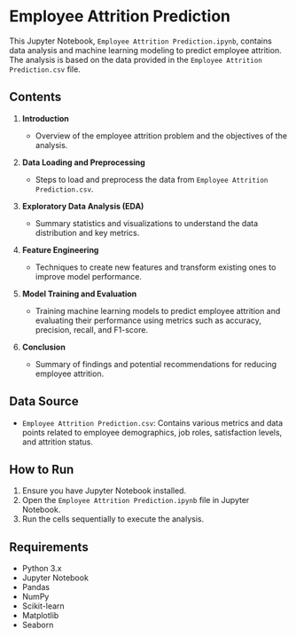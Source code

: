 # Employee Attrition Prediction

This Jupyter Notebook, `Employee Attrition Prediction.ipynb`, contains data analysis and machine learning modeling to predict employee attrition. The analysis is based on the data provided in the `Employee Attrition Prediction.csv` file.

## Contents

1. **Introduction**
   - Overview of the employee attrition problem and the objectives of the analysis.

2. **Data Loading and Preprocessing**
   - Steps to load and preprocess the data from `Employee Attrition Prediction.csv`.

3. **Exploratory Data Analysis (EDA)**
   - Summary statistics and visualizations to understand the data distribution and key metrics.

4. **Feature Engineering**
   - Techniques to create new features and transform existing ones to improve model performance.

5. **Model Training and Evaluation**
   - Training machine learning models to predict employee attrition and evaluating their performance using metrics such as accuracy, precision, recall, and F1-score.

6. **Conclusion**
   - Summary of findings and potential recommendations for reducing employee attrition.

## Data Source

- `Employee Attrition Prediction.csv`: Contains various metrics and data points related to employee demographics, job roles, satisfaction levels, and attrition status.

## How to Run

1. Ensure you have Jupyter Notebook installed.
2. Open the `Employee Attrition Prediction.ipynb` file in Jupyter Notebook.
3. Run the cells sequentially to execute the analysis.

## Requirements

- Python 3.x
- Jupyter Notebook
- Pandas
- NumPy
- Scikit-learn
- Matplotlib
- Seaborn

